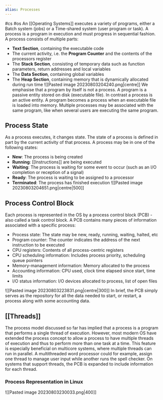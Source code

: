 ```yaml
---
alias: Processes
---
```

#cs #os
An [[Operating Systems]] executes a variety of programs, either a Batch system (jobs) or a Time-shared system (user program or task). A process is a program in execution and must progress in sequential fashion. A process consists of multiple parts:
- **Text Section**, containing the executable code
- The current activity, i.e. the **Program Counter** and the contents of the processors register
- The **Stack Section**, consisting of temporary data such as function parameters, return addresses and local variables
- The **Data Section**, containing global variables
- The **Heap Section**, containing memory that is dynamically allocated during run time
![[Pasted image 20230803204240.png|centre]]
We emphasise that a program by itself is not a process. A program is a passive entity stored on disk (executable file). In contrast a process is an active entity. A program becomes a process when an executable file is loaded into memory. Multiple processes may be associated with the same program, like when several users are executing the same program.

## Process State
As a process executes, it changes state. The state of a process is defined in part by the current activity of that process. A process may be in one of the following states:
- **New**: The process is being created
- **Running**: [[Instructions]] are being executed
- **Waiting**: The process is waiting for some event to occur (such as an I/O completion or reception of a signal)
- **Ready**: The process is waiting to be assigned to a processor
- **Terminated**: The process has finished execution
![[Pasted image 20230803204651.png|centre|500]]

## Process Control Block
Each process is represented in the OS by a process control block (PCB) - also called a task control block. A PCB contains many pieces of information associated with a specific process:
- Process state: The state may be new, ready, running, waiting, halted, etc
- Program counter: The counter indicates the address of the next instruction to be executed
- CPU registers: Contents of all process-centric registers
- CPU scheduling information: Includes process priority, scheduling queue pointers
- Memory-management information: Memory allocated to the process
- Accounting information: CPU used, clock time elapsed since start, time limits
- I/O status information: I/O devices allocated to process, list of open files

![[Pasted image 20230803223831.png|centre|300]]
In brief, the PCB simply serves as the repository for all the data needed to start, or restart, a process along with some accounting data.
## [[Threads]]
The process model discussed so far has implied that a process is a program that performs a single thread of execution. However, most modern OS have extended the process concept to allow a process to have multiple threads of execution and thus to perform more than one task at a time. This feature is especially beneficial on multicore systems, where multiple threads can run in parallel. A multithreaded word processor could for example, assign one thread to manage user input while another runs the spell checker. On systems that support threads, the PCB is expanded to include information for each thread. 
### Process Representation in Linux
![[Pasted image 20230803230033.png|400]]





